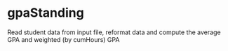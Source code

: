 # gpaStanding
Read student data from input file, reformat data and compute the average GPA and weighted (by cumHours) GPA
